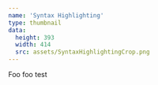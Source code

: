 ```yaml
---
name: 'Syntax Highlighting'
type: thumbnail
data:
  height: 393
  width: 414
  src: assets/SyntaxHighlightingCrop.png
---
```


Foo foo test

